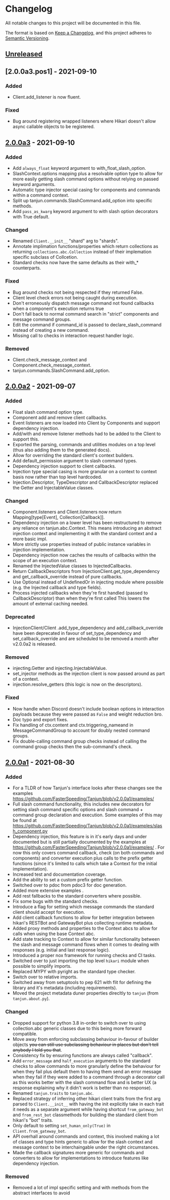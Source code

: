 # Changelog
All notable changes to this project will be documented in this file.

The format is based on [Keep a Changelog](https://keepachangelog.com/en/1.0.0/),
and this project adheres to [Semantic Versioning](https://semver.org/spec/v2.0.0.html).

## [Unreleased]

## [2.0.0a3.pos1] - 2021-09-10
### Added
- Client.add_listener is now fluent.

### Fixed
- Bug around registering wrapped listeners where Hikari doesn't allow async callable objects to be registered.

## [2.0.0a3] - 2021-09-10
### Added
- Add `always_float` keyword argument to with_float_slash_option.
- SlashContext.options mapping plus a resolvable option type to allow for more easily getting slash command
  options without relying on passed keyword arguments.
- Automatic type injector special casing for components and commands within a command context.
- Split up tanjun.commands.SlashCommand.add_option into specific methods.
- Add `pass_as_kwarg` keyword argument to with slash option decorators with True default.

### Changed
- Renamed `Client.__init__` "shard" arg to "shards".
- Annotate implimation functions/properties which return collections as returning `collections.abc.Collection`
  instead of their implemation specific subclass of Collcetion.
- Standard checks now have the same defaults as their with_* counterparts.

### Fixed
- Bug around checks not being respected if they returned False.
- Client level check errors not being caught during execution.
- Don't erroneously dispatch message command not found callbacks when a component's execution returns true
- Don't fall back to normal command search in "strict" components and message command groups.
- Edit the command if command_id is passed to declare_slash_command instead of creating a new command.
- Missing call to checks in interaction request handler logic.

### Removed
- Client.check_message_context and Component.check_message_context.
- tanjun.commands.SlashCommand.add_option.

## [2.0.0a2] - 2021-09-07
### Added
- Float slash command option type.
- Component add and remove client callbacks.
- Event listeners are now loaded into Client by Components and support dependency injection.
- Add/with and remove listener methods had to be added to the Client to support this.
- Exported the parsing, commands and utilities modules on a top level (thus also adding them to the generated docs).
- Allow for overriding the standard client's context builders.
- Add default_permission argument to slash command types.
- Dependency injection support to client callbacks.
- Injection type special casing is more granular on a context to context basis now rather than top level hardcoded.
- Injection.Descriptor, TypeDescriptor and CallbackDescriptor replaced the Getter and InjectableValue classes.

### Changed
- Component.listeners and Client.listeners now return Mapping[type[Event], Collection[Callback]].
- Dependency injection on a lower level has been restructured to remove any reliance on tanjun.abc.Context.
  This means introducing an abstract injection context and implementing it with the standard context and a more
  basic impl.
- More strictly use properties instead of public instance variables in injection implementation.
- Dependency injection now caches the results of callbacks within the scope of an execution context.
- Renamed the InjectedValue classes to InjectedCallbacks.
- Return CallbackDescriptors from InjectionClient.get_type_dependency and get_callback_override instead of
  pure callbacks.
- Use Optional instead of UndefinedOr in injecting module where possible (e.g. the Injected callback and type fields).
- Process injected callbacks when they're first handled (passed to CallbackDescriptor) than when they're first called
  This lowers the amount of external caching needed.

### Deprecated
- InjectionClient/Client .add_type_dependency and add_callback_override have been deprecated in favour of
  set_type_dependency and set_callback_override and are scheduled to be removed a month after v2.0.0a2 is released.

### Removed
- injecting.Getter and injecting.InjectableValue.
- set_injector methods as the injection client is now passed around as part of a context.
- injection.resolve_getters (this logic is now on the descriptors).

### Fixed
- Now handle when Discord doesn't include boolean options in interaction payloads because they were passed as `False`
  and weight reduction bro.
- Doc typo and export fixes.
- Fix handling of ctx.content and ctx.triggering_nameand in MessageCommandGroup to account for doubly nested command groups.
- Fix double-calling command group checks instead of calling the command group checks then the sub-command's check.

## [2.0.0a1] - 2021-08-30
### Added
- For a TLDR of how Tanjun's interface looks after these changes see the examples
  https://github.com/FasterSpeeding/Tanjun/blob/v2.0.0a1/examples/
- Full slash command functionality, this includes new decorators for setting slash command specific options and slash
  command + command group declaration and execution. Some examples of this may be found at
  https://github.com/FasterSpeeding/Tanjun/blob/v2.0.0a1/examples/slash_component.py
- Dependency injection, this feature is in it's early days and under documented but is still partially documented by
  the examples at https://github.com/FasterSpeeding/Tanjun/blob/v2.0.0a1/examples/ . For now this only covers command
  callback, check (on both commands and components) and converter execution plus calls to the prefix getter functions
  (since it's limited to calls which take a Context for the initial implementation).
- Increased test and documentation coverage.
- Add the ability to set a custom prefix getter function.
- Switched over to pdoc from pdoc3 for doc generation.
- Added more extensive examples .
- Add rest fallbacks to the standard converters where possible.
- Fix some bugs with the standard checks.
- Introduce a flag for setting which message commands the standard client should accept for execution.
- Add client callback functions to allow for better integration between hikari's RESTBot and GatewayBot plus collecting
  runtime metadata.
- Added proxy methods and properties to the Context abcs to allow for calls when using the base Context abc.
- Add state tracking to Context to allow for similar functionality between the slash and message command flows when it
  comes to dealing with responses (e.g. initial and last response logic).
- Introduced a proper nox framework for running checks and CI tasks.
- Switched over to just importing the top level `hikari` module when possible to simplify imports.
- Replaced MYPY with pyright as the standard type checker.
- Switch over to relative imports.
- Switched away from setuptools to pep 621 with flit for defining the library and it's metadata (including
  requirements).
- Moved the project metadata duner properties direcltly to `tanjun` (from `tanjun.about.py`).

### Changed
- Dropped support for python 3.8 in-order to switch over to using collection.abc generic classes due to this being more
  forward compatible.
- Move away from enforcing subclassing behaviour in-favour of builder objects ~~you can still use subclassing behaviour
  in places but don't tell anybody I told you that~~.
- Consistency fix by ensuring functions are always called "callback".
- Add `error_message` and `half_execution` arguments to the standard checks to allow commands to more granularly define
  the behaviour for when they fail plus default them to having them send an error message when they fail if they were
  added to a command through a decorator call as this works better with the slash command flow and is better UX (a
  response explaining why it didn't work is better than no response).
- Renamed `tanjun.traits` to `tanjun.abc`.
- Replaced strategy of inferring other hikari client traits from the first arg parsed to `Client.__init__` with having
  the init explicitly take in each trait it needs as a separate argument while having shortcut `from_gateway_bot` and
  `from_rest_bot` classmethods for building the standard client from hikari's "bot" traits.
- Only default to setting `set_human_only(True)` in `Client.from_gateway_bot`.
- API overhall around commands and context, this involved making a lot of classes and type hints generic to allow
  for the slash context and message context to be interchaingable under the right circumstances.
- Made the callback signatures more generic for commands and converters to allow for implementations to introduce
  features like dependency injection.

### Removed
- Removed a lot of impl specific setting and with methods from the abstract interfaces to avoid

[Unreleased]: https://github.com/FasterSpeeding/Tanjun/compare/v2.0.0a3...HEAD
[2.0.0a3]: https://github.com/FasterSpeeding/Tanjun/compare/v2.0.0a2...v2.0.0a3
[2.0.0a2]: https://github.com/FasterSpeeding/Tanjun/compare/v2.0.0a1...v2.0.0a2
[2.0.0a1]: https://github.com/FasterSpeeding/Tanjun/compare/1.0.1a5...v2.0.0a1
